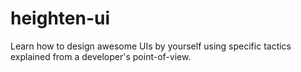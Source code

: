 # heighten-ui

Learn how to design awesome UIs by yourself using specific tactics explained from a developer's point-of-view.
